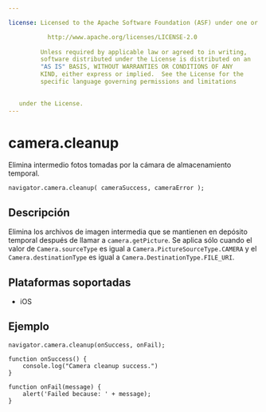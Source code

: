 ```yaml
---

license: Licensed to the Apache Software Foundation (ASF) under one or more contributor license agreements. See the NOTICE file distributed with this work for additional information regarding copyright ownership. The ASF licenses this file to you under the Apache License, Version 2.0 (the "License"); you may not use this file except in compliance with the License. You may obtain a copy of the License at

           http://www.apache.org/licenses/LICENSE-2.0
    
         Unless required by applicable law or agreed to in writing,
         software distributed under the License is distributed on an
         "AS IS" BASIS, WITHOUT WARRANTIES OR CONDITIONS OF ANY
         KIND, either express or implied.  See the License for the
         specific language governing permissions and limitations
    

   under the License.
---
```


# camera.cleanup

Elimina intermedio fotos tomadas por la cámara de almacenamiento temporal.

    navigator.camera.cleanup( cameraSuccess, cameraError );
    

## Descripción

Elimina los archivos de imagen intermedia que se mantienen en depósito temporal después de llamar a `camera.getPicture`. Se aplica sólo cuando el valor de `Camera.sourceType` es igual a `Camera.PictureSourceType.CAMERA` y el `Camera.destinationType` es igual a `Camera.DestinationType.FILE_URI`.

## Plataformas soportadas

*   iOS

## Ejemplo

    navigator.camera.cleanup(onSuccess, onFail);
    
    function onSuccess() {
        console.log("Camera cleanup success.")
    }
    
    function onFail(message) {
        alert('Failed because: ' + message);
    }